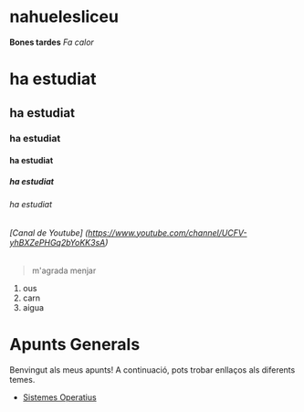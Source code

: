 # nahuelesliceu
**Bones tardes**
*Fa calor*
# ha estudiat
## ha estudiat
### ha estudiat
#### ha estudiat
##### ha estudiat
###### ha estudiat
###### [Canal de Youtube] (https://www.youtube.com/channel/UCFV-yhBXZePHGq2bYoKK3sA)
> m'agrada menjar
1. ous
2. carn
3. aigua
# Apunts Generals

Benvingut als meus apunts! A continuació, pots trobar enllaços als diferents temes.

- [Sistemes Operatius](sistemes/README.md)
